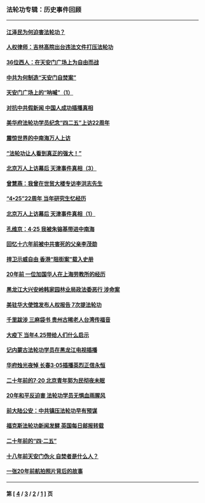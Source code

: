 ### 法轮功专辑：历史事件回顾
---
#### [江泽民为何迫害法轮功？](../../pages/nf5793/n13876324.md?05300430) 
#### [人权律师：吉林高院出台违法文件打压法轮功](../../pages/nf5793/n13825665.md?05300430) 
#### [36位西人：在天安门广场上为自由而战](../../pages/nf5793/n13390029.md?05300430) 
#### [中共为何制造“天安门自焚案”](../../pages/nf5793/n13183270.md?05300430) 
#### [天安门广场上的“呐喊”（1）](../../pages/nf5793/n13105277.md?05300430) 
#### [对抗中共假新闻 中国人成功插播真相](../../pages/nf5793/n12910618.md?05300430) 
#### [美华府法轮功学员纪念“四二五”上访22周年](../../pages/nf5793/n12904445.md?05300430) 
#### [震惊世界的中南海万人上访](../../pages/nf5793/n12903976.md?05300430) 
#### [“法轮功让人看到真正的强大！”](../../pages/nf5793/n12903195.md?05300430) 
#### [北京万人上访幕后 天津事件真相（3）](../../pages/nf5793/n12902807.md?05300430) 
#### [曾慧燕：我曾在世贸大楼专访李洪志先生](../../pages/nf5793/n12898729.md?05300430) 
#### [“4•25”22周年 当年研究生忆经历](../../pages/nf5793/n12894152.md?05300430) 
#### [北京万人上访幕后 天津事件真相（1）](../../pages/nf5793/n12885174.md?05300430) 
#### [孔维京：4·25 我被朱镕基带进中南海](../../pages/nf5793/n12864987.md?05300430) 
#### [回忆十六年前被中共害死的父亲李茂勋](../../pages/nf5793/n12880270.md?05300430) 
#### [捍卫示威自由 香港“阻街案”载入史册](../../pages/nf5793/n12811245.md?05300430) 
#### [20年前 一位加国华人在上海劳教所的经历](../../pages/nf5793/n12707932.md?05300430) 
#### [黑龙江大兴安岭韩家园林业局政法委恶行 涉命案](../../pages/nf5793/n12622815.md?05300430) 
#### [美驻华大使馆发布人权报告 7次提法轮功](../../pages/nf5793/n12520541.md?05300430) 
#### [千里跋涉 三麻袋书 贵州古稀老人台湾传福音](../../pages/nf5793/n12198750.md?05300430) 
#### [大疫下 当年4.25带给人们什么启示](../../pages/nf5793/n12058565.md?05300430) 
#### [记内蒙古法轮功学员在黑龙江电视插播](../../pages/nf5793/n11699194.md?05300430) 
#### [华府烛光夜悼 长春3·05插播英烈正信永恒](../../pages/nf5793/n11397432.md?05300430) 
#### [二十年前的7·20 北京青年郭为民彻夜未眠](../../pages/nf5793/n11354195.md?05300430) 
#### [20年和平反迫害 法轮功学员无惧血雨腥风](../../pages/nf5793/n11348279.md?05300430) 
#### [前大陆公安：中共镇压法轮功早有预谋](../../pages/nf5793/n11352168.md?05300430) 
#### [福克斯法轮功新闻发酵  英国每日邮报转载](../../pages/nf5793/n11285952.md?05300430) 
#### [二十年前的“四·二五”](../../pages/nf5793/n11207639.md?05300430) 
#### [十八年前天安门伪火 自焚者是什么人？](../../pages/nf5793/n10996556.md?05300430) 
#### [一张20年前航拍照片背后的故事](../../pages/nf5793/n10693797.md?05300430) 

---
#### 第 [ [4](./4.md?05300430) / [3](./3.md?05300430) / [2](./2.md?05300430) / [1](./1.md?05300430) ] 页
